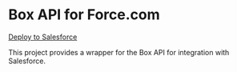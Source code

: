 Box API for Force.com
=====================

[Deploy to Salesforce](https://githubsfdeploy.herokuapp.com/?owner=dhoechst&repo=ApexBox)

This project provides a wrapper for the Box API for integration with Salesforce.
